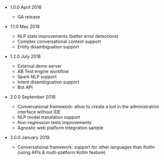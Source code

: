 - 1.0.0 April 2018
    - GA release

- 1.1.0 May 2018
    - NLP stats improvements (better error detections)
    - Complex conversational context support
    - Entity disambiguation support

- 1.2.0 July 2018
    - External demo server 
    - AB Test engine workflow
    - Spark NLP support
    - Intent disambiguation support    
    - Bot API

- 2.0.0 September 2018
    - Conversational framework: allow to create a bot in the administration interface without IDE
    - NLP model translation support
    - Non-regression tests improvements
    - Agnostic web platform integration sample  

- 3.0.0 January 2019
    - Conversational framework: support for other languages than Kotlin (using APIs & multi-platform Kotlin feature)